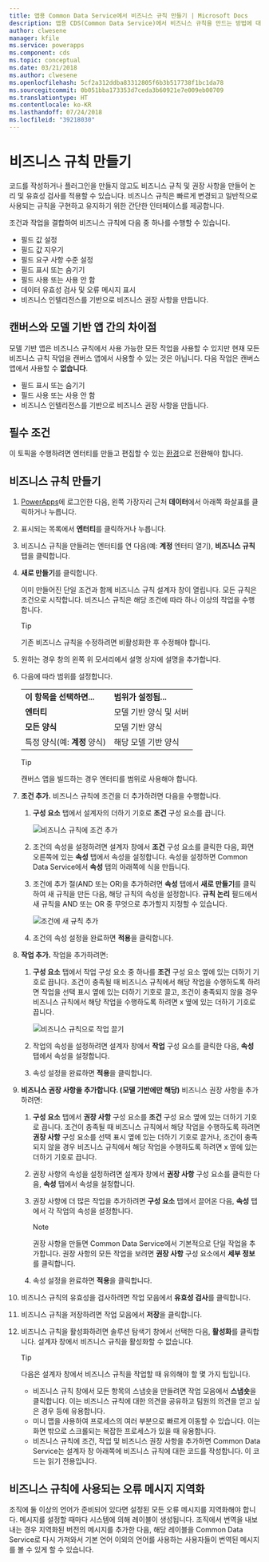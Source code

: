 ```yaml
---
title: 앱용 Common Data Service에서 비즈니스 규칙 만들기 | Microsoft Docs
description: 앱용 CDS(Common Data Service)에서 비즈니스 규칙을 만드는 방법에 대한 단계별 지침입니다.
author: clwesene
manager: kfile
ms.service: powerapps
ms.component: cds
ms.topic: conceptual
ms.date: 03/21/2018
ms.author: clwesene
ms.openlocfilehash: 5cf2a312ddba83312805f6b3b517738f1bc1da78
ms.sourcegitcommit: 0b051bba173353d7ceda3b60921e7e009eb00709
ms.translationtype: HT
ms.contentlocale: ko-KR
ms.lasthandoff: 07/24/2018
ms.locfileid: "39218030"
---
```

# <a name="create-a-business-rule"></a>비즈니스 규칙 만들기

코드를 작성하거나 플러그인을 만들지 않고도 비즈니스 규칙 및 권장 사항을 만들어 논리 및 유효성 검사를 적용할 수 있습니다.  비즈니스 규칙은 빠르게 변경되고 일반적으로 사용되는 규칙을 구현하고 유지하기 위한 간단한 인터페이스를 제공합니다. 
  
조건과 작업을 결합하여 비즈니스 규칙에 다음 중 하나를 수행할 수 있습니다.  
  
* 필드 값 설정  
* 필드 값 지우기  
* 필드 요구 사항 수준 설정  
* 필드 표시 또는 숨기기  
* 필드 사용 또는 사용 안 함  
* 데이터 유효성 검사 및 오류 메시지 표시  
* 비즈니스 인텔리전스를 기반으로 비즈니스 권장 사항을 만듭니다.  
  
## <a name="differences-between-canvas-and-model-driven-apps"></a>캔버스와 모델 기반 앱 간의 차이점

모델 기반 앱은 비즈니스 규칙에서 사용 가능한 모든 작업을 사용할 수 있지만 현재 모든 비즈니스 규칙 작업을 캔버스 앱에서 사용할 수 있는 것은 아닙니다.  다음 작업은 캔버스 앱에서 사용할 수 **없습니다**.

* 필드 표시 또는 숨기기  
* 필드 사용 또는 사용 안 함  
* 비즈니스 인텔리전스를 기반으로 비즈니스 권장 사항을 만듭니다.  

## <a name="prerequisites"></a>필수 조건
이 토픽을 수행하려면 엔터티를 만들고 편집할 수 있는 [환경](../canvas-apps/working-with-environments.md)으로 전환해야 합니다.

## <a name="create-a-business-rule"></a>비즈니스 규칙 만들기
  
1. [PowerApps](https://web.powerapps.com?utm_source=padocs&utm_medium=linkinadoc&utm_campaign=referralsfromdoc)에 로그인한 다음, 왼쪽 가장자리 근처 **데이터**에서 아래쪽 화살표를 클릭하거나 누릅니다.

2. 표시되는 목록에서 **엔터티**를 클릭하거나 누릅니다.
  
3. 비즈니스 규칙을 만들려는 엔터티를 연 다음(예: **계정** 엔터티 열기), **비즈니스 규칙** 탭을 클릭합니다.  

4. **새로 만들기**를 클릭합니다.  
  
    이미 만들어진 단일 조건과 함께 비즈니스 규칙 설계자 창이 열립니다. 모든 규칙은 조건으로 시작합니다. 비즈니스 규칙은 해당 조건에 따라 하나 이상의 작업을 수행합니다.  

    > [!TIP]
    > 기존 비즈니스 규칙을 수정하려면 비활성화한 후 수정해야 합니다.  
  
5. 원하는 경우 창의 왼쪽 위 모서리에서 설명 상자에 설명을 추가합니다.
  
6. 다음에 따라 범위를 설정합니다.  
  
    |||  
    |-|-|  
    |**이 항목을 선택하면...**|**범위가 설정됨...**|  
    |**엔터티**|모델 기반 양식 및 서버|  
    |**모든 양식**|모델 기반 양식|  
    |특정 양식(예: **계정** 양식)|해당 모델 기반 양식|  

    > [!TIP]
    > 캔버스 앱을 빌드하는 경우 엔터티를 범위로 사용해야 합니다.
  
7. **조건 추가.** 비즈니스 규칙에 조건을 더 추가하려면 다음을 수행합니다.  
  
    1. **구성 요소** 탭에서 설계자의 더하기 기호로 **조건** 구성 요소를 끕니다.  
  
        ![비즈니스 규칙에 조건 추가](./media/data-platform-cds-create-business-rule/add-condition-business-rule.png "비즈니스 규칙에 조건 추가")  
  
    2. 조건의 속성을 설정하려면 설계자 창에서 **조건** 구성 요소를 클릭한 다음, 화면 오른쪽에 있는 **속성** 탭에서 속성을 설정합니다. 속성을 설정하면 Common Data Service에서 **속성** 탭의 아래쪽에 식을 만듭니다.  
  
    3. 조건에 추가 절(AND 또는 OR)을 추가하려면 **속성** 탭에서 **새로 만들기**를 클릭하여 새 규칙을 만든 다음, 해당 규칙의 속성을 설정합니다. **규칙 논리** 필드에서 새 규칙을 AND 또는 OR 중 무엇으로 추가할지 지정할 수 있습니다.  
  
        ![조건에 새 규칙 추가](./media/data-platform-cds-create-business-rule/add-new-rule-condition.png "조건에 새 규칙 추가")  
  
    4. 조건의 속성 설정을 완료하면 **적용**을 클릭합니다.  
  
8. **작업 추가.** 작업을 추가하려면:  
  
    1. **구성 요소** 탭에서 작업 구성 요소 중 하나를 **조건** 구성 요소 옆에 있는 더하기 기호로 끕니다. 조건이 충족될 때 비즈니스 규칙에서 해당 작업을 수행하도록 하려면 작업을 선택 표시 옆에 있는 더하기 기호로 끌고, 조건이 충족되지 않을 경우 비즈니스 규칙에서 해당 작업을 수행하도록 하려면 x 옆에 있는 더하기 기호로 끕니다.
  
        ![비즈니스 규칙으로 작업 끌기](./media/data-platform-cds-create-business-rule/drag-an-action-business-rule.png "비즈니스 규칙으로 작업 끌기")  
  
    2. 작업의 속성을 설정하려면 설계자 창에서 **작업** 구성 요소를 클릭한 다음, **속성** 탭에서 속성을 설정합니다.  
  
    3. 속성 설정을 완료하면 **적용**을 클릭합니다.  
  
9. **비즈니스 권장 사항을 추가합니다. (모델 기반에만 해당)**  비즈니스 권장 사항을 추가하려면:  
  
    1. **구성 요소** 탭에서 **권장 사항** 구성 요소를 **조건** 구성 요소 옆에 있는 더하기 기호로 끕니다. 조건이 충족될 때 비즈니스 규칙에서 해당 작업을 수행하도록 하려면 **권장 사항** 구성 요소를 선택 표시 옆에 있는 더하기 기호로 끌거나, 조건이 충족되지 않을 경우 비즈니스 규칙에서 해당 작업을 수행하도록 하려면 x 옆에 있는 더하기 기호로 끕니다.  
  
    2. 권장 사항의 속성을 설정하려면 설계자 창에서 **권장 사항** 구성 요소를 클릭한 다음, **속성** 탭에서 속성을 설정합니다.  
  
    3. 권장 사항에 더 많은 작업을 추가하려면 **구성 요소** 탭에서 끌어온 다음, **속성** 탭에서 각 작업의 속성을 설정합니다.  
  
        > [!NOTE]
        >  권장 사항을 만들면 Common Data Service에서 기본적으로 단일 작업을 추가합니다. 권장 사항의 모든 작업을 보려면 **권장 사항** 구성 요소에서 **세부 정보**를 클릭합니다.  
  
    4. 속성 설정을 완료하면 **적용**을 클릭합니다.  
  
10. 비즈니스 규칙의 유효성을 검사하려면 작업 모음에서 **유효성 검사**를 클릭합니다.  
  
11. 비즈니스 규칙을 저장하려면 작업 모음에서 **저장**을 클릭합니다.  
12. 비즈니스 규칙을 활성화하려면 솔루션 탐색기 창에서 선택한 다음, **활성화**를 클릭합니다. 설계자 창에서 비즈니스 규칙을 활성화할 수 없습니다.  
  
    > [!TIP]
    >  다음은 설계자 창에서 비즈니스 규칙을 작업할 때 유의해야 할 몇 가지 팁입니다.  
    >   
    > - 비즈니스 규칙 창에서 모든 항목의 스냅숏을 만들려면 작업 모음에서 **스냅숏**을 클릭합니다. 이는 비즈니스 규칙에 대한 의견을 공유하고 팀원의 의견을 얻고 싶은 경우 등에 유용합니다.  
    > - 미니 맵을 사용하여 프로세스의 여러 부분으로 빠르게 이동할 수 있습니다. 이는 화면 밖으로 스크롤되는 복잡한 프로세스가 있을 때 유용합니다.  
    > - 비즈니스 규칙에 조건, 작업 및 비즈니스 권장 사항을 추가하면 Common Data Service는 설계자 창 아래쪽에 비즈니스 규칙에 대한 코드를 작성합니다. 이 코드는 읽기 전용입니다.  
  
## <a name="localize-error-messages-used-in-business-rules"></a>비즈니스 규칙에 사용되는 오류 메시지 지역화   
 조직에 둘 이상의 언어가 준비되어 있다면 설정된 모든 오류 메시지를 지역화해야 합니다. 메시지를 설정할 때마다 시스템에 의해 레이블이 생성됩니다. 조직에서 번역을 내보내는 경우 지역화된 버전의 메시지를 추가한 다음, 해당 레이블을 Common Data Service로 다시 가져와서 기본 언어 이외의 언어를 사용하는 사용자들이 번역된 메시지를 볼 수 있게 할 수 있습니다.  
  